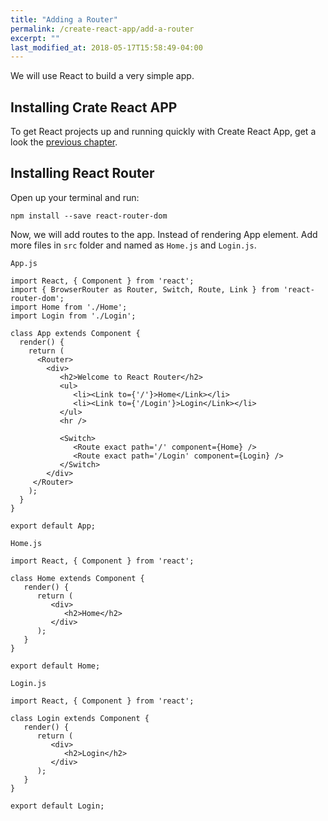```yaml
---
title: "Adding a Router"
permalink: /create-react-app/add-a-router
excerpt: ""
last_modified_at: 2018-05-17T15:58:49-04:00
---
```


We will use React to build a very simple app.

## Installing Crate React APP

To get React projects up and running quickly with Create React App, get a look the [previous chapter](/install-create-react-app).

## Installing React Router

Open up your terminal and run:

```
npm install --save react-router-dom
```

Now, we will add routes to the app. Instead of rendering App element. Add more files in `src` folder and named as `Home.js` and `Login.js`.

`App.js`

```
import React, { Component } from 'react';
import { BrowserRouter as Router, Switch, Route, Link } from 'react-router-dom';
import Home from './Home';
import Login from './Login';

class App extends Component {
  render() {
    return (
      <Router>
        <div>
           <h2>Welcome to React Router</h2>
           <ul>
              <li><Link to={'/'}>Home</Link></li>
              <li><Link to={'/Login'}>Login</Link></li>
           </ul>
           <hr />
           
           <Switch>
              <Route exact path='/' component={Home} />
              <Route exact path='/Login' component={Login} />
           </Switch>
        </div>
     </Router>
    );
  }
}

export default App;
```

`Home.js`

```
import React, { Component } from 'react';

class Home extends Component {
   render() {
      return (
         <div>
            <h2>Home</h2>
         </div>
      );
   }
}

export default Home;
```

`Login.js`

```
import React, { Component } from 'react';

class Login extends Component {
   render() {
      return (
         <div>
            <h2>Login</h2>
         </div>
      );
   }
}

export default Login;
```